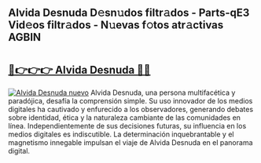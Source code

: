 ## Alvida Desnuda D𝚎sn𝚞dos filtr𝚊dos - Parts-qE3 Vid𝚎os filtr𝚊dos - N𝚞evas f𝚘tos atr𝚊ctivas AGBIN

# <h2><a href="http://mbc7o1.tromn.icu/?c=Alvida+Desnuda">🔗👉👉👉 Alvida Desnuda 🔗🔗</a></h2>

[![Alvida Desnuda nuevo](https://i.imgur.com/pEAQMta.gif)](http://mbc7o1.tromn.icu/?c=Alvida+Desnuda)
Alvida Desnuda, una persona multifacética y paradójica, desafía la comprensión simple. Su uso innovador de los medios digitales ha cautivado y enfurecido a los observadores, generando debates sobre identidad, ética y la naturaleza cambiante de las comunidades en línea. Independientemente de sus decisiones futuras, su influencia en los medios digitales es indiscutible. La determinación inquebrantable y el magnetismo innegable impulsan el viaje de Alvida Desnuda en el panorama digital.
